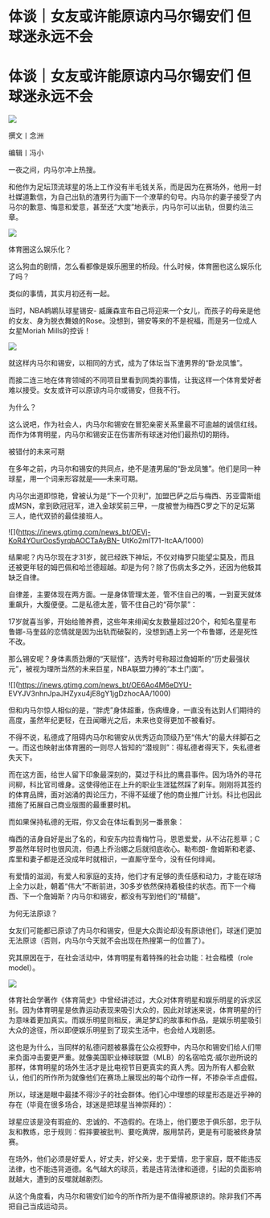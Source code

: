 # 体谈｜女友或许能原谅内马尔锡安们 但球迷永远不会

# 体谈｜女友或许能原谅内马尔锡安们 但球迷永远不会

![](https://inews.gtimg.com/news_bt/O1Tud1BTX1opoGuEukAJimpbIPWm2SMQEHmqlctU4WIFwAA/1000)

撰文丨念洲

编辑丨冯小

一夜之间，内马尔冲上热搜。

和他作为足坛顶流球星的场上工作没有半毛钱关系，而是因为在赛场外，他用一封社媒道歉信，为自己出轨的渣男行为画下一个潦草的句号。内马尔的妻子接受了内马尔的歉意、悔意和爱意，甚至还“大度”地表示，内马尔可以出轨，但要约法三章。

![](https://inews.gtimg.com/news_bt/OLIgaUMc171xAUNI4TtGO5sbY0iZ7Gr6tleg9f-lQt6SQAA/1000)

体育圈这么娱乐化？

这么狗血的剧情，怎么看都像是娱乐圈里的桥段。什么时候，体育圈也这么娱乐化了吗？

类似的事情，其实月初还有一起。

当时，NBA鹈鹕队球星锡安-
威廉森宣布自己将迎来一个女儿，而孩子的母亲是他的女友、身为脱衣舞娘的Rose。没想到，锡安等来的不是祝福，而是另一位成人女星Moriah Mills的控诉！

![](https://inews.gtimg.com/news_bt/OvDM8So8waONGuOI1sFJxoXm93dkBAPSY6DztpDfh9K8oAA/1000)

就这样内马尔和锡安，以相同的方式，成为了体坛当下渣男界的“卧龙凤雏”。

而接二连三地在体育领域的不同项目里看到同类的事情，让我这样一个体育爱好者难以接受。女友或许可以原谅内马尔或锡安，但我不行。

为什么？

这么说吧，作为社会人，内马尔和锡安在冒犯亲密关系里最不可逾越的诚信红线。而作为体育明星，内马尔和锡安正在伤害所有球迷对他们最热切的期待。

被错付的未来可期

在多年之前，内马尔和锡安的共同点，绝不是渣男届的“卧龙凤雏”。他们是同一种球星，用一个词来形容就是——未来可期。

内马尔出道即惊艳，曾被认为是“下一个贝利”，加盟巴萨之后与梅西、苏亚雷斯组成MSN，拿到欧冠冠军，进入金球奖前三甲，一度被誉为梅西C罗之下的足坛第三人，绝代双骄的最佳接班人。

![](https://inews.gtimg.com/news_bt/OEVj-KoR4YOurOos5yrqbAOCTaAyBN-
UtKo2mIT71-ItcAA/1000)

结果呢？内马尔现在才31岁，就已经跌下神坛，不仅对梅罗只能望尘莫及，而且还被更年轻的姆巴佩和哈兰德超越。却是为何？除了伤病太多之外，还因为他极其缺乏自律。

自律差，主要体现在两方面。一是身体管理太差，管不住自己的嘴，一到夏天就体重飙升，大腹便便。二是私德太差，管不住自己的“荷尔蒙”：

17岁就喜当爹，开始给赡养费，这些年来绯闻女友数量超过20个，和知名童星布鲁娜-马奎兹的恋情就是因为出轨而破裂的，没想到遇上另一个布鲁娜，还是死性不改。

那么锡安呢？身体素质劲爆的“天赋怪”，选秀时号称超过詹姆斯的“历史最强状元”，被视为理所当然的未来巨星，NBA联盟力捧的“本土门面”。

![](https://inews.gtimg.com/news_bt/OE6Ao4M6eDYU-
EVYJV3nhnJpaJHZyxu4jE8gY1jgDzhocAA/1000)

但和内马尔惊人相似的是，“胖虎”身体超重，伤病缠身，一直没有达到人们期待的高度，虽然年纪更轻，在丑闻曝光之后，未来也变得更加不被看好。

不得不说，私德成了阻碍内马尔和锡安从优秀迈向顶级乃至“伟大”的最大绊脚石之一。而这也映射出体育圈的一则尽人皆知的“潜规则”：得私德者得天下，失私德者失天下。

而在这方面，给世人留下印象最深刻的，莫过于科比的鹰县事件。因为场外的寻花问柳，科比官司缠身。这使得他正在上升的职业生涯猛然踩了刹车。刚刚将其签约的体育品牌，面对汹涌的舆论压力，不得不延缓了他的商业推广计划。科比也因此措施了拓展自己商业版图的最重要时机。

而如果保持私德的无瑕，你又会在体坛看到另一番景象：

梅西的洁身自好是出了名的，和安东内拉青梅竹马，恩恩爱爱，从不沾花惹草；C罗虽然年轻时也很风流，但遇上乔治娜之后就彻底收心。勒布朗-
詹姆斯和老婆、库里和妻子都是还没成年时就相识，一直厮守至今，没有任何绯闻。

有爱情的滋润，有爱人和家庭的支持，他们才有足够的责任感和动力，才能在球场上全力以赴，朝着“伟大”不断前进，30多岁依然保持着极佳的状态。而下一个梅西、下一个詹姆斯？内马尔和锡安，都没有写到他们的“精髓”。

为何无法原谅？

女友们可能都已原谅了内马尔和锡安，但是大众舆论却没有原谅他们，球迷们更加无法原谅（否则，内马尔今天就不会出现在热搜第一的位置了）。

究其原因在于，在社会活动中，体育明星有着特殊的社会功能：社会楷模（role model）。

![](https://inews.gtimg.com/news_bt/OfODCL0yJiKUkMpyE8Eu3QeRNkcMyyCoLcs_NnGJ-q1isAA/1000)

体育社会学著作《体育简史》中曾经讲述过，大众对体育明星和娱乐明星的诉求区别。因为体育明星是依靠运动表现来吸引大众的，因此对球迷来说，体育明星的行为意味着更加真实。而娱乐明星则相反，满足梦幻的故事和作品，是娱乐明星吸引大众的途径，所以即便娱乐明星到了现实生活中，也会给人戏剧感。

这也是为什么，当同样的私德问题被暴露在公众视野中，内马尔和锡安们给人们带来负面冲击要更严重。就像美国职业棒球联盟（MLB）的名宿哈克·威尔逊所说的那样，体育明星的场外生活才是比电视节目更真实的真人秀。因为所有人都会默认，他们的所作所为就像他们在赛场上展现出的每个动作一样，不掺杂半点虚假。

所以，球迷是眼中最揉不得沙子的社会群体。他们心中理想的球星形态是近乎神的存在（毕竟在很多场合，球迷是把球星当神崇拜的）：

球星应该是没有瑕疵的、忠诚的、不造假的。在场上，他们要忠于俱乐部，忠于队友和教练，忠于规则：假摔要被批判、要吃黄牌，服用禁药，更是有可能被终身禁赛。

在场外，他们必须是好爱人，好丈夫，好父亲，忠于爱情，忠于家庭，既不能违反法律，也不能违背道德。名气越大的球员，若是违背法律和道德，引起的负面影响就越大，遭到的反噬就越剧烈。

从这个角度看，内马尔和锡安们如今的所作所为是不值得被原谅的。除非我们不再把自己当成运动员。

